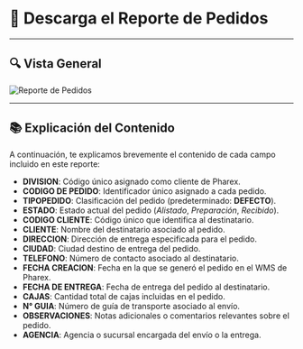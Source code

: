 # 📑 Descarga el Reporte de Pedidos  
  
---
## 🔍 Vista General
<img src="https://josemaestreb.github.io/docs.bil_v2/_asset/03-%20Reportes/023_reporte_pedidos_completo.png" alt="Reporte de Pedidos" loading="lazy"/>  

---
## 📚 Explicación del Contenido  

A continuación, te explicamos brevemente el contenido de cada campo incluido en este reporte:  

- **DIVISION**: Código único asignado como cliente de Pharex.  
- **CODIGO DE PEDIDO**: Identificador único asignado a cada pedido.  
- **TIPOPEDIDO**: Clasificación del pedido (predeterminado: **DEFECTO**).  
- **ESTADO**: Estado actual del pedido (*Alistado*, *Preparación*, *Recibido*).  
- **CODIGO CLIENTE**: Código único que identifica al destinatario.  
- **CLIENTE**: Nombre del destinatario asociado al pedido.  
- **DIRECCION**: Dirección de entrega especificada para el pedido.  
- **CIUDAD**: Ciudad destino de entrega del pedido.  
- **TELEFONO**: Número de contacto asociado al destinatario.  
- **FECHA CREACION**: Fecha en la que se generó el pedido en el WMS de Pharex.  
- **FECHA DE ENTREGA**: Fecha de entrega del pedido al destinatario.  
- **CAJAS**: Cantidad total de cajas incluidas en el pedido.  
- **N° GUIA**: Número de guía de transporte asociado al envío.  
- **OBSERVACIONES**: Notas adicionales o comentarios relevantes sobre el pedido.  
- **AGENCIA**: Agencia o sucursal encargada del envío o la entrega.  